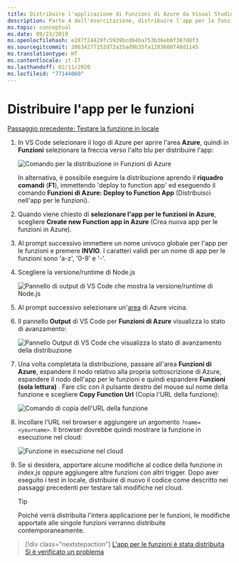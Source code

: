 ```yaml
---
title: Distribuire l'applicazione di Funzioni di Azure da Visual Studio Code
description: Parte 4 dell'esercitazione, distribuire l'app per le funzioni nel cloud.
ms.topic: conceptual
ms.date: 09/23/2019
ms.openlocfilehash: e287f24429fc5939bcd64ba753b36eb0f387d8f3
ms.sourcegitcommit: 20634277152d72a35ad9b35fa1203608740d1145
ms.translationtype: HT
ms.contentlocale: it-IT
ms.lasthandoff: 02/11/2020
ms.locfileid: "77144060"
---
```

# <a name="deploy-the-functions-app"></a>Distribuire l'app per le funzioni

[Passaggio precedente: Testare la funzione in locale](tutorial-vscode-serverless-node-03.md)

1. In VS Code selezionare il logo di Azure per aprire l'area **Azure**, quindi in **Funzioni** selezionare la freccia verso l'alto blu per distribuire l'app:

    ![Comando per la distribuzione in Funzioni di Azure](media/functions-extension/deploy-app.png)

    In alternativa, è possibile eseguire la distribuzione aprendo il **riquadro comandi** (**F1**), immettendo 'deploy to function app' ed eseguendo il comando **Funzioni di Azure: Deploy to Function App** (Distribuisci nell'app per le funzioni).

1. Quando viene chiesto di **selezionare l'app per le funzioni in Azure**, scegliere **Create new Function app in Azure** (Crea nuova app per le funzioni in Azure).

1. Al prompt successivo immettere un nome univoco globale per l'app per le funzioni e premere **INVIO**. I caratteri validi per un nome di app per le funzioni sono 'a-z', '0-9' e '-'.

1. Scegliere la versione/runtime di Node.js 

    ![Pannello di output di VS Code che mostra la versione/runtime di Node.js](media/functions-extension/nodejs-runtime-version.png)

1. Al prompt successivo selezionare un'[area](https://azure.microsoft.com/regions/) di Azure vicina.

1. Il pannello **Output** di VS Code per **Funzioni di Azure** visualizza lo stato di avanzamento:

    ![Pannello Output di VS Code che visualizza lo stato di avanzamento della distribuzione](media/functions-extension/deploy-progress.png)

1. Una volta completata la distribuzione, passare all'area **Funzioni di Azure**, espandere il nodo relativo alla propria sottoscrizione di Azure, espandere il nodo dell'app per le funzioni e quindi espandere **Funzioni (sola lettura)** . Fare clic con il pulsante destro del mouse sul nome della funzione e scegliere **Copy Function Url** (Copia l'URL della funzione):

    ![Comando di copia dell'URL della funzione](media/functions-extension/copy-function-url-command.png)

1. Incollare l'URL nel browser e aggiungere un argomento `?name=<yourname>`. Il browser dovrebbe quindi mostrare la funzione in esecuzione nel cloud:

    ![Funzione in esecuzione nel cloud](media/functions-extension/remote-test-browser.png)

1. Se si desidera, apportare alcune modifiche al codice della funzione in *index.js* oppure aggiungere altre funzioni con altri trigger. Dopo aver eseguito i test in locale, distribuire di nuovo il codice come descritto nei passaggi precedenti per testare tali modifiche nel cloud.

    > [!TIP]
    > Poiché verrà distribuita l'intera applicazione per le funzioni, le modifiche apportate alle singole funzioni verranno distribuite contemporaneamente.

> [!div class="nextstepaction"]
> [L'app per le funzioni è stata distribuita](tutorial-vscode-serverless-node-05.md) [Si è verificato un problema](https://www.research.net/r/PWZWZ52?tutorial=node-deployment-azurefunctions&step=deploy-app)
